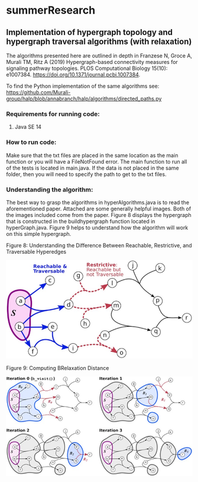# summerResearch

## Implementation of hypergraph topology and hypergraph traversal algorithms (with relaxation) 

The algorithms presented here are outlined in depth in Franzese N, Groce A, Murali TM, Ritz A (2019) Hypergraph-based connectivity measures for signaling pathway topologies. PLOS Computational Biology 15(10): e1007384. https://doi.org/10.1371/journal.pcbi.1007384. 

To find the Python implementation of the same algorithms see: https://github.com/Murali-group/halp/blob/annabranch/halp/algorithms/directed_paths.py

### Requirements for running code: 
1. Java SE 14 

### How to run code: 
Make sure that the txt files are placed in the same location as the main function or you will have a FileNotFound error. The main function to run all of the tests is located in main.java. If the data is not placed in the same folder, then you will need to specify the path to get to the txt files. 

### Understanding the algorithm: 
The best way to grasp the algorithms in hyperAlgorithms.java is to read the aforementioned paper. Attached are some generally helpful images. Both of the images included come from the paper. Figure 8 displays the hypergraph that is constructed in the buildhypergraph function located in hyperGraph.java. Figure 9 helps to understand how the algorithm will work on this simple hypergraph. 

Figure 8: Understanding the Difference Between Reachable, Restrictive, and Traversable Hyperedges 

![Figure 8](images/figure8-reachavle%2C%20traversable%2C%20restrictive.jpg)

Figure 9: Computing BRelaxation Distance 

![Figure 9](images/fig9-computingBrelaxationdistance.jpg)
